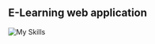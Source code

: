 ## E-Learning web application

![My Skills](https://skills.thijs.gg/icons?i=typescript,nodejs,react,graphql,prisma,postgres,nestjs&theme=light)
